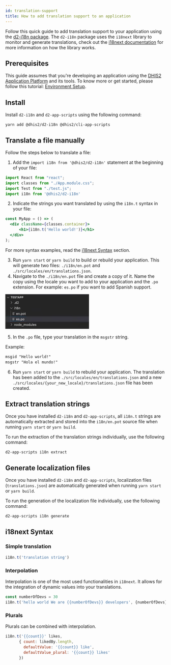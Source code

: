 ```yaml
---
id: translation-support
title: How to add translation support to an application
---
```


Follow this quick guide to add translation support to your application using the [d2-i18n package](https://cnpmjs.org/package/d2-i18n). The `d2-i18n` package uses the `i18next` library to monitor and generate translations, check out the [i18next documentation](https://www.i18next.com/) for more information on how the library works.

## Prerequisites  

This guide assumes that you're developing an application using the [DHIS2 Application Platform](https://platform.dhis2.nu/#/) and its tools. To know more or get started, please follow this tutorial: [Environment Setup](/docs/tutorials/setup-env).

## Install

Install `d2-i18n` and `d2-app-scripts` using the following command:

```shell
yarn add @dhis2/d2-i18n @dhis2/cli-app-scripts
```

## Translate a file manually

Follow the steps below to translate a file:

1. Add the `import i18n from '@dhis2/d2-i18n'` statement at the beginning of your file:

```jsx {43-60} title="src/App.js"
import React from "react";
import classes from "./App.module.css";
import Test from "./test.js";
import i18n from '@dhis2/d2-i18n'
```

2. Indicate the strings you want translated by using the `i18n.t` syntax in your file:

```jsx {43-60} title="src/App.js"
const MyApp = () => (
  <div className={classes.container}>
      <h1>{i18n.t('Hello world!')}</h1>
  </div>
);
```

For more syntax examples, read the [i18next Syntax](#i18next-syntax) section.

3. Run `yarn start` or `yarn build` to build or rebuild your application. This will generate two files: `./i18n/en.pot` and `./src/locales/en/translations.json`.
4. Navigate to the `./i18n/en.pot` file and create a copy of it. Name the copy using the locale you want to add to your application and the `.po` extension. For example: `es.po` if you want to add Spanish support.

![](./assets/es-po-file.png)

5. In the `.po` file, type your translation in the `msgstr` string.

Example:

```md
msgid "Hello world!"
msgstr "Hola el mundo!"
```

6. Run `yarn start` or `yarn build` to rebuild your application. The translation has been added to the `./src/locales/en/translations.json` and a new `./src/locales/{your_new_locale}/translations.json` file has been created.


## Extract translation strings

Once you have installed `d2-i18n` and `d2-app-scripts`, all `i18n.t` strings are automatically extracted and stored into the `i18n/en.pot` source file when running `yarn start` or `yarn build`.

To run the extraction of the translation strings individually, use the following command:

```shell
d2-app-scripts i18n extract
```

## Generate localization files

Once you have installed `d2-i18n` and `d2-app-scripts`, localization files (`translations.json`) are automatically generated when running `yarn start` or `yarn build`.

To run the generation of the localization file individually, use the following command:

```shell
d2-app-scripts i18n generate
```

## i18next Syntax

### Simple translation

```js
i18n.t('translation string')
```

### Interpolation

Interpolation is one of the most used functionalities in `i18next`. It allows for the integration of dynamic values into your translations.

```js
const numberOfDevs = 30
i18n.t('hello world We are {{numberOfDevs}} developers', {numberOfDevs})
```

### Plurals

Plurals can be combined with interpolation.

```js
i18n.t('{{count}}' likes,
      { count: likedBy.length,
        defaultValue: '{{count}} like',
        defaultValue_plural: '{{count}} likes'
      })
```
